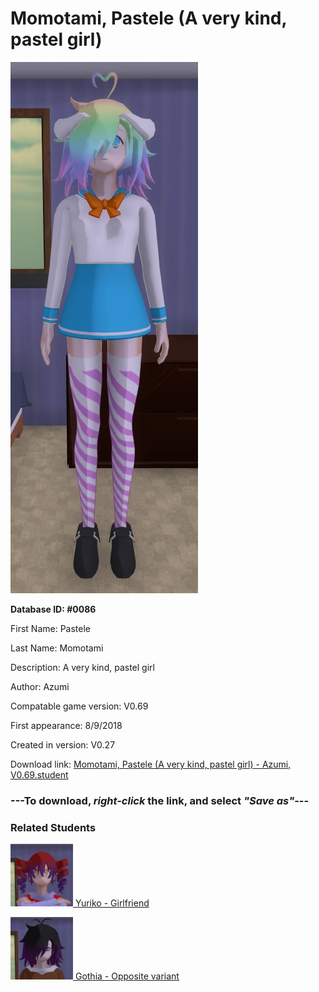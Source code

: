 # Momotami, Pastele (A very kind, pastel girl)

<img src="../../Files/Images/Momotami, Pastele (A very kind, pastel girl).png" title="Momotami, Pastele (A very kind, pastel girl) - Azumi, V0.69">

**Database ID: #0086**

First Name: Pastele

Last Name: Momotami

Description: A very kind, pastel girl

Author: Azumi

Compatable game version: V0.69

First appearance: 8/9/2018

Created in version: V0.27

Download link: <a href="https://raw.githubusercontent.com/Arbiter1223/Daigaku-Gurashi-Custom-Students/master/Files/Student%20Files/Momotami%2C%20Pastele%20(A%20very%20kind%2C%20pastel%20girl)%20-%20Azumi%2C%20V0.69.student">Momotami, Pastele (A very kind, pastel girl) - Azumi, V0.69.student</a>

### ---**To download, _right-click_ the link, and select _"Save as"_**---

### Related Students

<a href="Sakagami, Yuriko (A cute, athletic girl).md"><img src="../../Files/Thumbs/Sakagami, Yuriko (A cute, athletic girl).png" height="100" width="100" title="Sakagami, Yuriko (A cute, athletic girl) - Azumi, V0.69"></a><a href="Sakagami, Yuriko (A cute, athletic girl).md"> Yuriko - Girlfriend</a>

<a href="Sohda, Gothia (A goth-emo girl).md"><img src="../../Files/Thumbs/Sohda, Gothia (A goth-emo girl).png" height="100" width="100" title="Sohda, Gothia (A goth-emo girl) - Azumi, V0.69"></a><a href="Sohda, Gothia (A goth-emo girl).md"> Gothia - Opposite variant</a>

